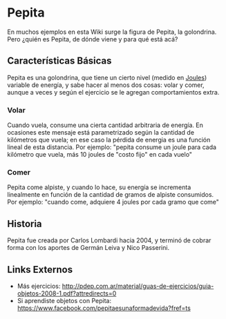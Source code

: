 Pepita
======

En muchos ejemplos en esta Wiki surge la figura de Pepita, la golondrina. Pero ¿quién es Pepita, de dónde viene y para qué está acá?

Características Básicas
-----------------------

Pepita es una golondrina, que tiene un cierto nivel (medido en [Joules](http://es.wikipedia.org/wiki/Julio_(unidad) "wikilink")) variable de energía, y sabe hacer al menos dos cosas: volar y comer, aunque a veces y según el ejercicio se le agregan comportamientos extra.

### Volar

Cuando vuela, consume una cierta cantidad arbitraria de energía. En ocasiones este mensaje está parametrizado según la cantidad de kilómetros que vuela; en ese caso la pérdida de energia es una función lineal de esta distancia. Por ejemplo: "pepita consume un joule para cada kilómetro que vuela, más 10 joules de "costo fijo" en cada vuelo"

### Comer

Pepita come alpiste, y cuando lo hace, su energía se incrementa linealmente en función de la cantidad de gramos de alpiste consumidos. Por ejemplo: "cuando come, adquiere 4 joules por cada gramo que come"

Historia
--------

Pepita fue creada por Carlos Lombardi hacia 2004, y terminó de cobrar forma con los aportes de Germán Leiva y Nico Passerini.

Links Externos
--------------

-   Más ejercicios: <http://pdep.com.ar/material/guas-de-ejercicios/guia-objetos-2008-1.pdf?attredirects=0>
-   Si aprendiste objetos con Pepita: <https://www.facebook.com/pepitaesunaformadevida?fref=ts>

